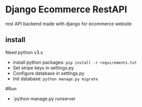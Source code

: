 # Django Ecommerce RestAPI
rest API backend made with django for ecommerce website

## install
Need python v3.x
- install python packages: `pip install -r requirements.txt`
- Set stripe keys in settings.py
- Configure database in settings.py
- Init database: `python manage.py migrate`

#Run
- `python manage.py runserver
